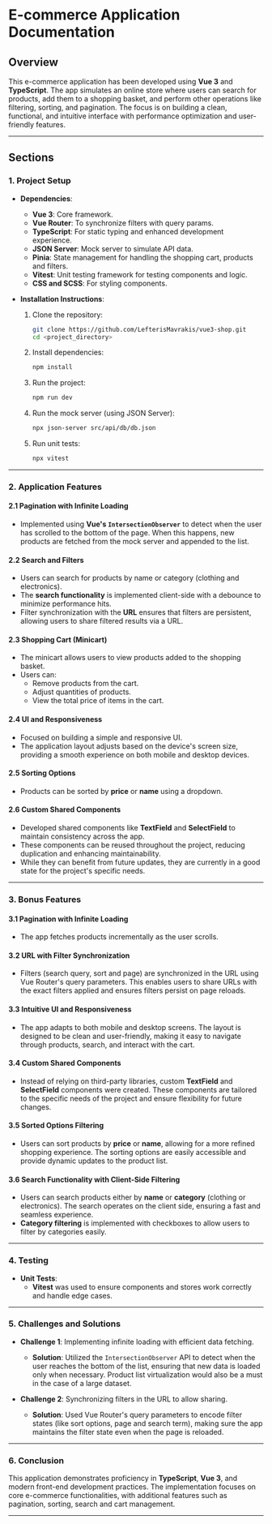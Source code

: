 # E-commerce Application Documentation

## Overview

This e-commerce application has been developed using **Vue 3** and **TypeScript**. The app simulates an online store where users can search for products, add them to a shopping basket, and perform other operations like filtering, sorting, and pagination. The focus is on building a clean, functional, and intuitive interface with performance optimization and user-friendly features.

---

## Sections

### 1. **Project Setup**

- **Dependencies**:

  - **Vue 3**: Core framework.
  - **Vue Router**: To synchronize filters with query params.
  - **TypeScript**: For static typing and enhanced development experience.
  - **JSON Server**: Mock server to simulate API data.
  - **Pinia**: State management for handling the shopping cart, products and filters.
  - **Vitest**: Unit testing framework for testing components and logic.
  - **CSS and SCSS**: For styling components.

- **Installation Instructions**:
  1. Clone the repository:
     ```bash
     git clone https://github.com/LefterisMavrakis/vue3-shop.git
     cd <project_directory>
     ```
  2. Install dependencies:
     ```bash
     npm install
     ```
  3. Run the project:
     ```bash
     npm run dev
     ```
  4. Run the mock server (using JSON Server):
     ```bash
     npx json-server src/api/db/db.json
     ```
  5. Run unit tests:
     ```bash
     npx vitest
     ```

---

### 2. **Application Features**

#### 2.1 **Pagination with Infinite Loading**

- Implemented using **Vue's `IntersectionObserver`** to detect when the user has scrolled to the bottom of the page. When this happens, new products are fetched from the mock server and appended to the list.

#### 2.2 **Search and Filters**

- Users can search for products by name or category (clothing and electronics).
- The **search functionality** is implemented client-side with a debounce to minimize performance hits.
- Filter synchronization with the **URL** ensures that filters are persistent, allowing users to share filtered results via a URL.

#### 2.3 **Shopping Cart (Minicart)**

- The minicart allows users to view products added to the shopping basket.
- Users can:
  - Remove products from the cart.
  - Adjust quantities of products.
  - View the total price of items in the cart.

#### 2.4 **UI and Responsiveness**

- Focused on building a simple and responsive UI.
- The application layout adjusts based on the device's screen size, providing a smooth experience on both mobile and desktop devices.

#### 2.5 **Sorting Options**

- Products can be sorted by **price** or **name** using a dropdown.

#### 2.6 **Custom Shared Components**

- Developed shared components like **TextField** and **SelectField** to maintain consistency across the app.
- These components can be reused throughout the project, reducing duplication and enhancing maintainability.
- While they can benefit from future updates, they are currently in a good state for the project's specific needs.

---

### 3. **Bonus Features**

#### 3.1 **Pagination with Infinite Loading**

- The app fetches products incrementally as the user scrolls.

#### 3.2 **URL with Filter Synchronization**

- Filters (search query, sort and page) are synchronized in the URL using Vue Router's query parameters. This enables users to share URLs with the exact filters applied and ensures filters persist on page reloads.

#### 3.3 **Intuitive UI and Responsiveness**

- The app adapts to both mobile and desktop screens. The layout is designed to be clean and user-friendly, making it easy to navigate through products, search, and interact with the cart.

#### 3.4 **Custom Shared Components**

- Instead of relying on third-party libraries, custom **TextField** and **SelectField** components were created. These components are tailored to the specific needs of the project and ensure flexibility for future changes.

#### 3.5 **Sorted Options Filtering**

- Users can sort products by **price** or **name**, allowing for a more refined shopping experience. The sorting options are easily accessible and provide dynamic updates to the product list.

#### 3.6 **Search Functionality with Client-Side Filtering**

- Users can search products either by **name** or **category** (clothing or electronics). The search operates on the client side, ensuring a fast and seamless experience.
- **Category filtering** is implemented with checkboxes to allow users to filter by categories easily.

---

### 4. **Testing**

- **Unit Tests**:
  - **Vitest** was used to ensure components and stores work correctly and handle edge cases.

---

### 5. **Challenges and Solutions**

- **Challenge 1**: Implementing infinite loading with efficient data fetching.

  - **Solution**: Utilized the `IntersectionObserver` API to detect when the user reaches the bottom of the list, ensuring that new data is loaded only when necessary. Product list virtualization would also be a must in the case of a large dataset.

- **Challenge 2**: Synchronizing filters in the URL to allow sharing.

  - **Solution**: Used Vue Router's query parameters to encode filter states (like sort options, page and search term), making sure the app maintains the filter state even when the page is reloaded.

---

### 6. **Conclusion**

This application demonstrates proficiency in **TypeScript**, **Vue 3**, and modern front-end development practices. The implementation focuses on core e-commerce functionalities, with additional features such as pagination, sorting, search and cart management.

---
